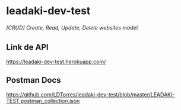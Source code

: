 # leadaki-dev-test

###### [CRUD] Create, Read, Update, Delete websites model.


## Link de API

https://leadaki-dev-test.herokuapp.com/

## Postman Docs

https://github.com/LDTorres/leadaki-dev-test/blob/master/LEADAKI-TEST.postman_collection.json

